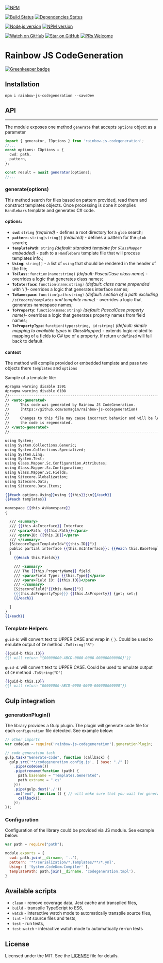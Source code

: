 [![NPM][package-badge]][package]

[![Build Status][travis-badge]][travis-ci]
[![Dependencies Status][dependencies-badge]][dependencies]

[![Node.js version][nodejs-badge]][nodejs]
[![NPM version][npm-badge]][npm]

[![Watch on GitHub][github-watch-badge]][github-watch]
[![Star on GitHub][github-star-badge]][github-star]
[![PRs Welcome][prs-badge]][prs]

# Rainbow JS CodeGeneration

[![Greenkeeper badge](https://badges.greenkeeper.io/asmagin/rainbow-js-codegeneration.svg)](https://greenkeeper.io/)

## Installation

```
npm i rainbow-js-codegeneration --saveDev
```

## API
---

The module exposes one method `generate` that accepts `options` object as a parameter


``` typescript
import { generator, IOptions } from 'rainbow-js-codegeneration';
//...
const options: IOptions = {
  cwd: path,
  pattern,
};

const result = await generator(options);
//...
```
### generate(options)
This method search for files based on pattern provided, read them and construct templates objects. Once processing is done it complies `Handlebars` template and generates C# code.

#### options:
- **`cwd`**: `string` *(required)* - defines a root directory for a `glob` search;
- **`pattern`**: `string|string[]` *(required)* - defines a pattern for  the `glob` search;
- **`templatePath`**: `string` *(default: standard template for `GlassMapper` embedded)* -  path to a `Handlebars` template file that will process templates info.;
- **`Using`**: `string[]` - a list of `using` that should be rendered in the header of the file;
- **`ToClass`**: `function(name:string)` *(default: PascalCase class name)* - overrides a logic that generates class names;
- **`ToInterface`**: `function(name:string)` *(default: class name prepended with 'I')*- overrides a logic that generates interface names;
- **`ToNamespace`**: `function(path:string)` *(default: section of a path excluding `/sitecore/templates` and template name)* - overrides a logic that generates namespace names;
- **`ToProperty`**: `function(name:string)` *(default: PascalCase property name)*- overrides a logic that generates property names from field names;
- **`ToPropertyType`**: `function(type:string, id:string)` *(default: simple mapping to available types in GlassMapper)* - extends logic related to mapping of a fields to C# tpe of a property. If return `undefined` will fall back to default.

#### context
The method will compile provided or embedded template and pass two objects there `templates` and `options`

Sample of a template file:
``` handlebars
#pragma warning disable 1591
#pragma warning disable 0108
//------------------------------------------------------------------------------
// <auto-generated>
//     This code was generated by Rainbow JS CodeGeneration.
//     (https://github.com/asmagin/rainbow-js-codegeneration)
//
//     Changes to this file may cause incorrect behavior and will be lost if
//     the code is regenerated.
// </auto-generated>
//------------------------------------------------------------------------------

using System;
using System.Collections.Generic;
using System.Collections.Specialized;
using System.Linq;
using System.Text;
using Glass.Mapper.Sc.Configuration.Attributes;
using Glass.Mapper.Sc.Configuration;
using Glass.Mapper.Sc.Fields;
using Sitecore.Globalization;
using Sitecore.Data;
using Sitecore.Data.Items;

{{#each options.Using}}using {{this}};\n{{/each}}
{{#each templates}}

namespace {{this.AsNamespace}}
{

  /// <summary>
  /// {{this.AsInterface}} Interface
  /// <para>Path: {{this.Path}}</para>
  /// <para>ID: {{this.ID}}</para>
  /// </summary>
  [SitecoreType(TemplateId="{{this.ID}}")]
  public partial interface {{this.AsInterface}}: {{#each this.BaseTemplates}}{{this.AsInterface}}, {{/each}}IGlassBase
  {
    {{#each this.Fields}}

    /// <summary>
    /// The {{this.PropertyName}} field.
    /// <para>Field Type: {{this.Type}}</para>
    /// <para>Field ID: {{this.ID}}</para>
    /// </summary>
    [SitecoreField("{{this.Name}}")]
    {{{this.AsPropertyType}}} {{this.AsProperty}} {get; set;}
    {{/each}}

  }
}
{{/each}}
```

### Template Helpers
`guid-b`: will convert text to UPPER CASE and wrap in `{` `}`. Could be used to emulate output of `C#` method `.ToString("B")`
``` handlebars
{{guid-b this.ID}}
{{! will return "{00000000-ABCD-0000-0000-000000000000}"}}
```
`guid-d`: will convert text to UPPER CASE. Could be used to emulate output of `C#` method `.ToString("D")`
``` handlebars
{{guid-b this.ID}}
{{! will return "00000000-ABCD-0000-0000-000000000000"}}
```

## Gulp integration
### generationPlugin()
The library provides a Gulp plugin. The plugin will generate code file for each `configuration` file detected. See example below:

``` js
// other imports
var codeGen = require('rainbow-js-codegeneration').generationPlugin;

// code generation task
gulp.task("Generate-Code", function (callback) {
  gulp.src('**/codegeneration.config.js', { base: "./" })
    .pipe(codeGen())
    .pipe(rename(function (path) {
      path.basename = "Templates.Generated";
      path.extname = ".cs"
    }))
    .pipe(gulp.dest('./'))
    .on("end", function () { // will make sure that you wait for generation to finish
      callback();
    });
});
```

### Configuration
Configuration of the library could be provided via JS module. See example below:
``` js
var path = require("path");

module.exports = {
  cwd: path.join(__dirname, '..'),
  pattern: '**/serialization/*.Templates/**/*.yml',
  Using: [ 'System.CodeDom.Compiler' ],
  templatePath: path.join(__dirname, 'codegeneration.tmpl'),
}
```

## Available scripts

+ `clean` - remove coverage data, Jest cache and transpiled files,
+ `build` - transpile TypeScript to ES6,
+ `watch` - interactive watch mode to automatically transpile source files,
+ `lint` - lint source files and tests,
+ `test` - run tests,
+ `test:watch` - interactive watch mode to automatically re-run tests

## License
Licensed under the MIT. See the [LICENSE](https://github.com/asmagin/rainbow-js-codegeneration/blob/master/LICENSE) file for details.

[package-badge]: https://nodei.co/npm/rainbow-js-codegeneration.png?downloads=true&downloadRank=true&stars=true
[package]: https://npmjs.org/package/rainbow-js-codegeneration

[dependencies-badge]: https://david-dm.org/asmagin/rainbow-js-codegeneration/dev-status.svg
[dependencies]: https://david-dm.org/asmagin/rainbow-js-codegeneration

[nodejs-badge]: https://img.shields.io/badge/node->=%206.9.0-blue.svg
[nodejs]: https://nodejs.org/dist/latest-v6.x/docs/api/

[npm-badge]: https://img.shields.io/badge/npm->=%203.10.8-blue.svg
[npm]: https://docs.npmjs.com/

[travis-badge]: https://travis-ci.org/asmagin/rainbow-js-codegeneration.svg?branch=master
[travis-ci]: https://travis-ci.org/asmagin/rainbow-js-codegeneration

[license]: https://github.com/asmagin/rainbow-js-codegeneration/blob/master/LICENSE

[prs-badge]: https://img.shields.io/badge/PRs-welcome-brightgreen.svg
[prs]: http://makeapullrequest.com

[github-watch-badge]: https://img.shields.io/github/watchers/asmagin/rainbow-js-codegeneration.svg?style=social
[github-watch]: https://github.com/asmagin/rainbow-js-codegeneration/watchers

[github-star-badge]: https://img.shields.io/github/stars/asmagin/rainbow-js-codegeneration.svg?style=social
[github-star]: https://github.com/asmagin/rainbow-js-codegeneration/stargazers